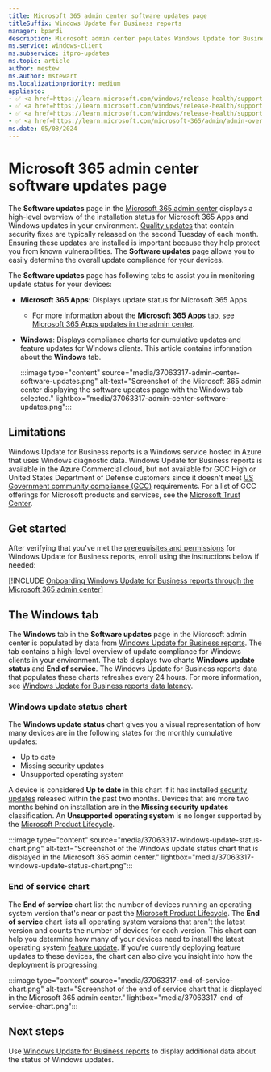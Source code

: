```yaml
---
title: Microsoft 365 admin center software updates page
titleSuffix: Windows Update for Business reports
manager: bpardi
description: Microsoft admin center populates Windows Update for Business reports data into the software updates page.
ms.service: windows-client
ms.subservice: itpro-updates
ms.topic: article
author: mestew
ms.author: mstewart
ms.localizationpriority: medium
appliesto:
- ✅ <a href=https://learn.microsoft.com/windows/release-health/supported-versions-windows-client target=_blank>Windows 11</a>
- ✅ <a href=https://learn.microsoft.com/windows/release-health/supported-versions-windows-client target=_blank>Windows 10</a>
- ✅ <a href=https://learn.microsoft.com/windows/release-health/supported-versions-windows-client target=_blank>Windows Update for Business reports</a>
- ✅ <a href=https://learn.microsoft.com/microsoft-365/admin/admin-overview/admin-center-overview >Microsoft 365 admin center</a>
ms.date: 05/08/2024
---
```


# Microsoft 365 admin center software updates page
<!--37063317, 30141258, 37063041, ID2616577, ID2582518 -->

The **Software updates** page in the [Microsoft 365 admin center](https://admin.microsoft.com) displays a high-level overview of the installation status for Microsoft 365 Apps and Windows updates in your environment. [Quality updates](quality-updates.md) that contain security fixes are typically released on the second Tuesday of each month. Ensuring these updates are installed is important because they help protect you from known vulnerabilities. The **Software updates** page allows you to easily determine the overall update compliance for your devices.

The **Software updates** page has following tabs to assist you in monitoring update status for your devices:

- **Microsoft 365 Apps**: Displays update status for Microsoft 365 Apps.
   - For more information about the **Microsoft 365 Apps** tab, see [Microsoft 365 Apps updates in the admin center](/DeployOffice/updates/software-update-status).
- **Windows**: Displays compliance charts for cumulative updates and feature updates for Windows clients. This article contains information about the **Windows** tab.

  :::image type="content" source="media/37063317-admin-center-software-updates.png" alt-text="Screenshot of the Microsoft 365 admin center displaying the software updates page with the Windows tab selected." lightbox="media/37063317-admin-center-software-updates.png":::

## Limitations

Windows Update for Business reports is a Windows service hosted in Azure that uses Windows diagnostic data. Windows Update for Business reports is available in the Azure Commercial cloud, but not available for GCC High or United States Department of Defense customers since it doesn't meet [US Government community compliance (GCC)](/office365/servicedescriptions/office-365-platform-service-description/office-365-us-government/gcc#us-government-community-compliance) requirements. For a list of GCC offerings for Microsoft products and services, see the [Microsoft Trust Center](/compliance/regulatory/offering-home).

## Get started

After verifying that you've met the [prerequisites and permissions](wufb-reports-prerequisites.md) for Windows Update for Business reports, enroll using the instructions below if needed:

<!--Using include for onboarding Windows Update for Business reports through the Microsoft 365 admin center-->
[!INCLUDE [Onboarding Windows Update for Business reports through the Microsoft 365 admin center](./includes/wufb-reports-onboard-admin-center.md)]

## The Windows tab

The **Windows** tab in the **Software updates** page in the Microsoft admin center is populated by data from [Windows Update for Business reports](wufb-reports-overview.md). The tab contains a high-level overview of update compliance for Windows clients in your environment. The tab displays two charts **Windows update status** and **End of service**. The Windows Update for Business reports data that populates these charts refreshes every 24 hours. For more information, see [Windows Update for Business reports data latency](wufb-reports-use.md#data-latency).

### Windows update status chart

The **Windows update status** chart gives you a visual representation of how many devices are in the following states for the monthly cumulative updates:

- Up to date
- Missing security updates
- Unsupported operating system

A device is considered **Up to date** in this chart if it has installed [security updates](quality-updates.md) released within the past two months. Devices that are more two months behind on installation are in the **Missing security updates** classification. An **Unsupported operating system** is no longer supported by the [Microsoft Product Lifecycle](/lifecycle/products/).

:::image type="content" source="media/37063317-windows-update-status-chart.png" alt-text="Screenshot of the Windows update status chart that is displayed in the Microsoft 365 admin center." lightbox="media/37063317-windows-update-status-chart.png":::

### End of service chart

The **End of service** chart list the number of devices running an operating system version that's near or past the [Microsoft Product Lifecycle](/lifecycle/products/). The **End of service** chart lists all operating system versions that aren't the latest version and counts the number of devices for each version. This chart can help you determine how many of your devices need to install the latest operating system [feature update](waas-quick-start.md#definitions). If you're currently deploying feature updates to these devices, the chart can also give you insight into how the deployment is progressing.

:::image type="content" source="media/37063317-end-of-service-chart.png" alt-text="Screenshot of the end of service chart that is displayed in the Microsoft 365 admin center." lightbox="media/37063317-end-of-service-chart.png":::

## Next steps

Use [Windows Update for Business reports](wufb-reports-overview.md) to display additional data about the status of Windows updates.
